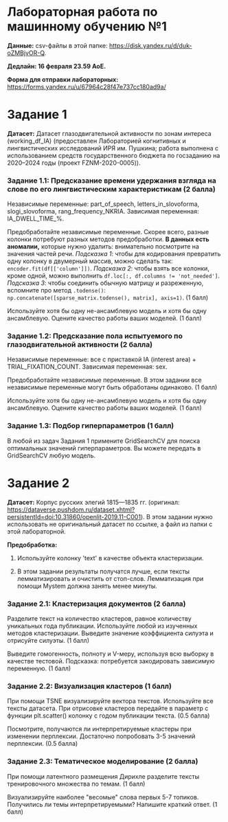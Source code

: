 # Лабораторная работа по машинному обучению №1

**Данные:** csv-файлы в этой папке: https://disk.yandex.ru/d/duk-oZMBjvOR-Q.

**Дедлайн: 16 февраля 23.59 AoE.**

**Форма для отправки лабораторных:** https://forms.yandex.ru/u/67964c28f47e737cc180ad9a/


# Задание 1

**Датасет:** Датасет глазодвигательной активности по зонам интереса (working_df_IA) (предоставлен Лабораторией когнитивных и лингвистических исследований ИРЯ им. Пушкина; работа выполнена с использованием средств государственного бюджета по госзаданию на 2020–2024 годы (проект FZNM-2020-0005)).

### Задание 1.1: Предсказание времени удержания взгляда на слове по его лингвистическим характеристикам (2 балла)

Независимые переменные: part_of_speech, letters_in_slovoforma, slogi_slovoforma, rang_frequency_NKRIA. Зависимая переменная: IA_DWELL_TIME_%.

Предобработайте независимые переменные. Скорее всего, разные колонки потребуют разных методов предобработки. **В данных есть аномалии,** которые нужно удалить: внимательно посмотрите на значения частей речи. _Подсказка 1_: чтобы для кодирования превратить одну колонку в двумерный массив, можно сделать так: `encoder.fit(df[['column']])`. _Подсказка 2_: чтобы взять все колонки, кроме одной, можно выполнить `df.loc[:, df.columns != 'not_needed']`. _Подсказка 3_: чтобы соединить обычную матрицу и разреженную, вспомните про метод `.todense()`: `np.concatenate([sparse_matrix.todense(), matrix], axis=1)`. (1 балл)

Используйте хотя бы одну не-ансамблевую модель и хотя бы одну ансамблевую. Оцените качество работы ваших моделей. (1 балл)

### Задание 1.2: Предсказание пола испытуемого по глазодвигательной активности (2 балла)

Независимые переменные: все с приставкой IA (interest area) + TRIAL_FIXATION_COUNT. Зависимая переменная: sex.

Предобработайте независимые переменные. В этом задании все независимые переменные могут быть обработаны одинаково. (1 балл)

Используйте хотя бы одну не-ансамблевую модель и хотя бы одну ансамблевую. Оцените качество работы ваших моделей. (1 балл)

### Задание 1.3: Подбор гиперпараметров (1 балл)

В любой из задач Задания 1 примените GridSearchCV для поиска оптимальных значений гиперпараметров. Вы можете передать в GridSearchCV любую модель. 


# Задание 2

**Датасет:** Корпус русских элегий 1815—1835 гг. (оригинал: https://dataverse.pushdom.ru/dataset.xhtml?persistentId=doi:10.31860/openlit-2019.11-C001). В этом задании нужно использовать не оригинальный датасет по ссылке, а файл из папки с этой лабораторной.

**Предобработка:** 

1. Используйте колонку 'text' в качестве объекта кластеризации.  

2. В этом задании результаты получатся лучше, если тексты лемматизировать и очистить от стоп-слов. Лемматизация при помощи Mystem должна занять менее минуты.


### Задание 2.1: Кластеризация документов (2 балла)

Разделите текст на количество кластеров, равное количеству уникальных года публикации. Используйте любой из изученных методов кластеризации. Выведите значение коэффициента силуэта и отрисуйте силуэты. (1 балл)

Выведите гомогенность, полноту и V-меру, используя всю выборку в качестве тестовой. Подсказка: потребуется закодировать зависимую переменную. (1 балл)

### Задание 2.2: Визуализация кластеров (1 балл)

При помощи TSNE визуализируйте вектора текстов. Используйте все тексты датасета. При отрисовке кластеров передайте в параметр с функции plt.scatter() колонку с годом публикации текста. (0.5 балла)

Посмотрите, получаются ли интерпретируемые кластеры при изменении перплексии. Достаточно попробовать 3-5 значений перплексии. (0.5 балла)

### Задание 2.3: Тематическое моделирование (2 балла)

При помощи латентного размещения Дирихле разделите тексты тренировочного множества по темам. (1 балл)

Визуализируйте наиболее "весомые" слова первых 5-7 топиков. Получились ли темы интерпретируемыми? Напишите краткий ответ. (1 балл)
